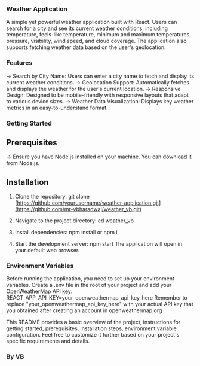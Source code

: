 ### Weather Application
  A simple yet powerful weather application built with React. Users can search for a city and see its current weather conditions, including temperature, feels-like temperature, minimum and maximum temperatures, pressure, visibility, wind speed, and cloud coverage. The application also supports fetching weather data based on the user's geolocation.

### Features
  -> Search by City Name: Users can enter a city name to fetch and display its current weather conditions.
  -> Geolocation Support: Automatically fetches and displays the weather for the user's current location.
  -> Responsive Design: Designed to be mobile-friendly with responsive layouts that adapt to various device sizes.
  -> Weather Data Visualization: Displays key weather metrics in an easy-to-understand format.
  
### Getting Started
## Prerequisites
  -> Ensure you have Node.js installed on your machine. You can download it from Node.js.

## Installation
1. Clone the repository:
   git clone [https://github.com/yourusername/weather-application.git](https://github.com/mr-vbharadwaj/weather_vb.git)

2. Navigate to the project directory:
   cd weather_vb

3. Install dependencies:
   npm install or npm i

4. Start the development server:
   npm start
The application will open in your default web browser.

### Environment Variables
Before running the application, you need to set up your environment variables. 
Create a .env file in the root of your project and add your OpenWeatherMap API key:
  REACT_APP_API_KEY=your_openweathermap_api_key_here
Remember to replace "your_openweathermap_api_key_here" with your actual API key that you obtained after creating an account in openweathermap.org

This README provides a basic overview of the project, instructions for getting started, prerequisites, installation steps, environment variable configuration. Feel free to customize it further based on your project's specific requirements and details.
### By VB
